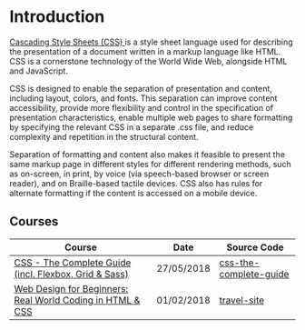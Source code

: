 # Introduction
[Cascading Style Sheets (CSS) ](https://en.wikipedia.org/wiki/Cascading_Style_Sheets) is a style sheet language used for describing the presentation of a document written in a markup language like HTML. CSS is a cornerstone technology of the World Wide Web, alongside HTML and JavaScript.

CSS is designed to enable the separation of presentation and content, including layout, colors, and fonts. This separation can improve content accessibility, provide more flexibility and control in the specification of presentation characteristics, enable multiple web pages to share formatting by specifying the relevant CSS in a separate .css file, and reduce complexity and repetition in the structural content.

Separation of formatting and content also makes it feasible to present the same markup page in different styles for different rendering methods, such as on-screen, in print, by voice (via speech-based browser or screen reader), and on Braille-based tactile devices. CSS also has rules for alternate formatting if the content is accessed on a mobile device.

## Courses
| Course                                                                                                                                         | Date               | Source Code                                                                                         |
| ----------------------------------------------------------------------------------------------------------------------------------------------- | ------------------- | --------------------------------------------------------------------------------------------------- |
| [CSS - The Complete Guide (incl. Flexbox, Grid & Sass)](css-css-the-complete-guide-incl-flexbox-grid-sass.md)| 27/05/2018 |[css-the-complete-guide](https://github.com/peelmicro/css-the-complete-guide)|
| [Web Design for Beginners: Real World Coding in HTML & CSS](css-travel-site.md)| 01/02/2018 |[travel-site](https://github.com/peelmicro/travel-site)|